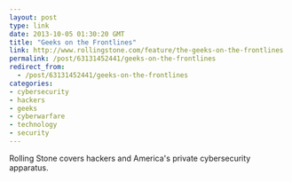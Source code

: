 ```yaml
---
layout: post
type: link
date: 2013-10-05 01:30:20 GMT
title: "Geeks on the Frontlines"
link: http://www.rollingstone.com/feature/the-geeks-on-the-frontlines
permalink: /post/63131452441/geeks-on-the-frontlines
redirect_from: 
  - /post/63131452441/geeks-on-the-frontlines
categories:
- cybersecurity
- hackers
- geeks
- cyberwarfare
- technology
- security
---
```

<p>Rolling Stone covers hackers and America's private cybersecurity apparatus.</p>